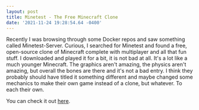 ```yaml
--- 
layout: post 
title: Minetest - The Free Minecraft Clone 
date: '2021-11-24 19:28:54.64 -0400' 
--- 
```

Recently I was browsing through some Docker repos and saw something called Minetest-Server. Curious, I searched 
for Minetest and found a free, open-source clone of Minecraft complete with multiplayer and all that fun stuff. 
I downloaded and played it for a bit, it is not bad at all. It's a lot like a much younger Minecraft. The 
graphics aren't amazing, the physics aren't amazing, but overall the bones are there and it's not a bad entry. I 
think they probably should have titled it something different and maybe changed some mechanics to make their own 
game instead of a clone, but whatever. To each their own. 

You can check it out [here](https://www.minetest.net/).
